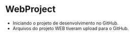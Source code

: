 # WebProject
- Iniciando o projeto de desenvolvimento no GitHub.
- Arquivos do projeto WEB tiveram upload para o GitHub.
